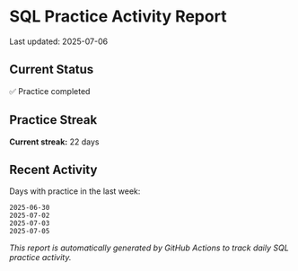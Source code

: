 # SQL Practice Activity Report

Last updated: 2025-07-06

## Current Status

✅ Practice completed

## Practice Streak

**Current streak:** 22 days

## Recent Activity

Days with practice in the last week:

```
2025-06-30
2025-07-02
2025-07-03
2025-07-05
```

*This report is automatically generated by GitHub Actions to track daily SQL practice activity.*
